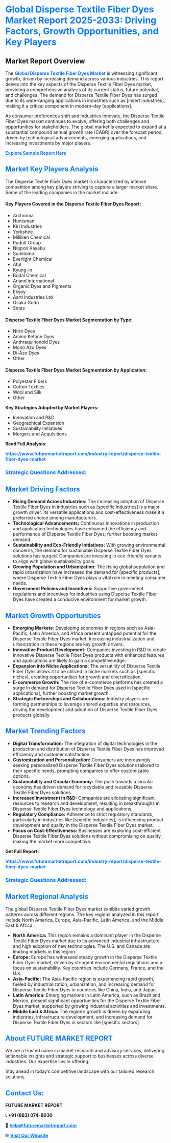 <h1 style="color: #007BFF;">Global Disperse Textile Fiber Dyes Market Report 2025-2033: Driving Factors, Growth Opportunities, and Key Players</h1>

<section id="overview">
<h2>Market Report Overview</h2>
<p>The <a href="https://www.futuremarketreport.com/industry-report/disperse-textile-fiber-dyes-market" style="color: #007BFF; text-decoration: none;"><strong>Global Disperse Textile Fiber Dyes Market</strong></a> is witnessing significant growth, driven by increasing demand across various industries. This report delves into the key aspects of the Disperse Textile Fiber Dyes market, providing a comprehensive analysis of its current status, future potential, and challenges. The demand for Disperse Textile Fiber Dyes has surged due to its wide-ranging applications in industries such as [insert industries], making it a critical component in modern-day [applications].</p>
<p>As consumer preferences shift and industries innovate, the Disperse Textile Fiber Dyes market continues to evolve, offering both challenges and opportunities for stakeholders. The global market is expected to expand at a substantial compound annual growth rate (CAGR) over the forecast period, driven by technological advancements, emerging applications, and increasing investments by major players.</p>
</section>

<section id="overview">
<p><a href="https://www.futuremarketreport.com/request-sample/reportId=89267" style="color: #007BFF; text-decoration: none;"><strong>Explore Sample Report Here</strong></a></p>
</section>

<section id="key-players">
<h2 style="color: #007BFF;">Market Key Players Analysis</h2>
<p>The Disperse Textile Fiber Dyes market is characterized by intense competition among key players striving to capture a larger market share. Some of the leading companies in the market include:</p>
<h4>Key Players Covered in the Disperse Textile Fiber Dyes Report:</h4>
<ul><li>Archroma</li><li>Huntsman</li><li>Kiri Industries</li><li>Yorkshire</li><li>Milliken Chemical</li><li>Rudolf Group</li><li>Nippon Kayaku</li><li>Sumitomo</li><li>Everlight Chemical</li><li>Atul</li><li>Kyung-In</li><li>Bodal Chemical</li><li>Anand international</li><li>Organic Dyes and Pigments</li><li>Eksoy</li><li>Aarti Industries Ltd</li><li>Osaka Godo</li><li>Setas</li></ul>
<h4>Disperse Textile Fiber Dyes Market Segmentation by Type:</h4>
<ul><li>Nitro Dyes</li><li>Amino Ketone Dyes</li><li>Anthraquinonoid Dyes</li><li>Mono Azo Dyes</li><li>Di-Azo Dyes</li><li>Other</li></ul>

<h4>Disperse Textile Fiber Dyes Market Segmentation by Application:</h4>
<ul><li>Polyester Fibers</li><li>Cotton Textiles</li><li>Wool and Silk</li><li>Other</li></ul>
<p><strong>Key Strategies Adopted by Market Players:</strong></p>
<ul>
<li>Innovation and R&D</li>
<li>Geographical Expansion</li>
<li>Sustainability Initiatives</li>
<li>Mergers and Acquisitions</li>
</ul>
</section>

<section>
<p><strong>Read Full Analysis: </strong></p><a href="https://www.futuremarketreport.com/industry-report/disperse-textile-fiber-dyes-market" style="color: #007BFF; text-decoration: none;"><strong>https://www.futuremarketreport.com/industry-report/disperse-textile-fiber-dyes-market</strong></a>
<h3 style="color: #007BFF;">Strategic Questions Addressed:</h3>
</section>

<section id="driving-factors">
<h2 style="color: #007BFF;">Market Driving Factors</h2>
<ul>
<li><strong>Rising Demand Across Industries:</strong> The increasing adoption of Disperse Textile Fiber Dyes in industries such as [specific industries] is a major growth driver. Its versatile applications and cost-effectiveness make it a preferred choice among manufacturers.</li>
<li><strong>Technological Advancements:</strong> Continuous innovations in production and application technologies have enhanced the efficiency and performance of Disperse Textile Fiber Dyes, further boosting market demand.</li>
<li><strong>Sustainability and Eco-Friendly Initiatives:</strong> With growing environmental concerns, the demand for sustainable Disperse Textile Fiber Dyes solutions has surged. Companies are investing in eco-friendly variants to align with global sustainability goals.</li>
<li><strong>Growing Population and Urbanization:</strong> The rising global population and rapid urbanization have increased the demand for [specific products], where Disperse Textile Fiber Dyes plays a vital role in meeting consumer needs.</li>
<li><strong>Government Policies and Incentives:</strong> Supportive government regulations and incentives for industries using Disperse Textile Fiber Dyes have created a conducive environment for market growth.</li>
</ul>
</section>

<section id="growth-opportunities">
<h2 style="color: #007BFF;">Market Growth Opportunities</h2>
<ul>
<li><strong>Emerging Markets:</strong> Developing economies in regions such as Asia-Pacific, Latin America, and Africa present untapped potential for the Disperse Textile Fiber Dyes market. Increasing industrialization and urbanization in these regions are key growth drivers.</li>
<li><strong>Innovative Product Development:</strong> Companies investing in R&D to create innovative Disperse Textile Fiber Dyes products with enhanced features and applications are likely to gain a competitive edge.</li>
<li><strong>Expansion into Niche Applications:</strong> The versatility of Disperse Textile Fiber Dyes allows it to be utilized in niche markets such as [specific niches], creating opportunities for growth and diversification.</li>
<li><strong>E-commerce Growth:</strong> The rise of e-commerce platforms has created a surge in demand for Disperse Textile Fiber Dyes used in [specific applications], further boosting market growth.</li>
<li><strong>Strategic Partnerships and Collaborations:</strong> Industry players are forming partnerships to leverage shared expertise and resources, driving the development and adoption of Disperse Textile Fiber Dyes products globally.</li>
</ul>
</section>

<section id="trending-factors">
<h2 style="color: #007BFF;">Market Trending Factors</h2>
<ul>
<li><strong>Digital Transformation:</strong> The integration of digital technologies in the production and distribution of Disperse Textile Fiber Dyes has improved efficiency and customer satisfaction.</li>
<li><strong>Customization and Personalization:</strong> Consumers are increasingly seeking personalized Disperse Textile Fiber Dyes solutions tailored to their specific needs, prompting companies to offer customizable options.</li>
<li><strong>Sustainability and Circular Economy:</strong> The push towards a circular economy has driven demand for recyclable and reusable Disperse Textile Fiber Dyes solutions.</li>
<li><strong>Increased Investment in R&D:</strong> Companies are allocating significant resources to research and development, resulting in breakthroughs in Disperse Textile Fiber Dyes technology and applications.</li>
<li><strong>Regulatory Compliance:</strong> Adherence to strict regulatory standards, particularly in industries like [specific industries], is influencing product development and quality in the Disperse Textile Fiber Dyes market.</li>
<li><strong>Focus on Cost-Effectiveness:</strong> Businesses are exploring cost-efficient Disperse Textile Fiber Dyes solutions without compromising on quality, making the market more competitive.</li>
</ul>
</section>

<section>
<p><strong>Get Full Report: </strong></p><a href="https://www.futuremarketreport.com/industry-report/disperse-textile-fiber-dyes-market" style="color: #007BFF; text-decoration: none;"><strong>https://www.futuremarketreport.com/industry-report/disperse-textile-fiber-dyes-market</strong></a>
<h3 style="color: #007BFF;">Strategic Questions Addressed:</h3>
</section>


<section id="regional-analysis">
<h2 style="color: #007BFF;">Market Regional Analysis</h2>
<p>The global Disperse Textile Fiber Dyes market exhibits varied growth patterns across different regions. The key regions analyzed in this report include North America, Europe, Asia-Pacific, Latin America, and the Middle East & Africa:</p>
<ul>
<li><strong>North America:</strong> This region remains a dominant player in the Disperse Textile Fiber Dyes market due to its advanced industrial infrastructure and high adoption of new technologies. The U.S. and Canada are leading markets in this region.</li>
<li><strong>Europe:</strong> Europe has witnessed steady growth in the Disperse Textile Fiber Dyes market, driven by stringent environmental regulations and a focus on sustainability. Key countries include Germany, France, and the U.K.</li>
<li><strong>Asia-Pacific:</strong> The Asia-Pacific region is experiencing rapid growth, fueled by industrialization, urbanization, and increasing demand for Disperse Textile Fiber Dyes in countries like China, India, and Japan.</li>
<li><strong>Latin America:</strong> Emerging markets in Latin America, such as Brazil and Mexico, present significant opportunities for the Disperse Textile Fiber Dyes market, supported by growing industrial activities and investments.</li>
<li><strong>Middle East & Africa:</strong> The region’s growth is driven by expanding industries, infrastructure development, and increasing demand for Disperse Textile Fiber Dyes in sectors like [specific sectors].</li>
</ul>
</section>

<footer>
<h2 style="color: #007BFF;">About FUTURE MARKET REPORT</h2>
<p>We are a trusted name in market research and advisory services, delivering actionable insights and strategic support to businesses across diverse industries. Our expertise lies in offering:</p>

<p>Stay ahead in today’s competitive landscape with our tailored research solutions.</p>

<h2 style="color: #007BFF;">Contact Us:</h2>
<p><strong>FUTURE MARKET REPORT</strong></p>
<p>📞 <strong>+91 (883) 074-8030</strong></p>
<p>📧 <strong><a href="mailto:help@futuremarketreport.com" style="color: #007BFF;">help@futuremarketreport.com</a></strong></p>
<p>🌐 <strong><a href="https://www.futuremarketreport.com/" style="color: #007BFF;">Visit Our Website</a></strong></p>
</footer>